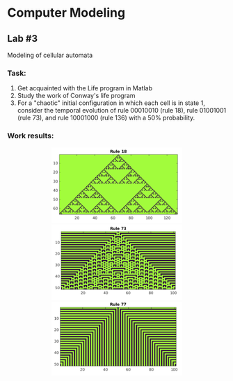 # Computer Modeling
## Lab #3
Modeling of cellular automata
### Task:
1. Get acquainted with the Life program in Matlab
2. Study the work of Conway's life program
3. For a "chaotic" initial configuration in which each cell is in state 1, consider the temporal evolution of rule 00010010 (rule 18), rule 01001001 (rule 73), and rule 10001000 (rule 136) with a 50% probability.
### Work results:
<p align="center">
  <img src="./img/rule18.png" alt="Rule 18" width="300">
  <img src="./img/rule73.png" alt="Rule 73" width="300">
  <img src="./img/rule77.png" alt="Rule 77" width="300">
</p>

